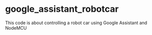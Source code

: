 # google_assistant_robotcar
This code is about controlling a robot car using Google Assistant and NodeMCU
